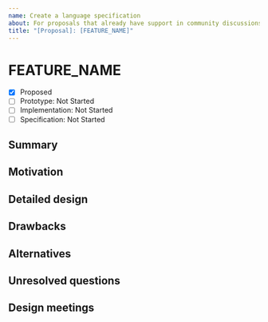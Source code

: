 ```yaml
---
name: Create a language specification
about: For proposals that already have support in community discussions or from a team member.
title: "[Proposal]: [FEATURE_NAME]"
---
```

<!--
Hi! Without existing community discussions or invitation from a team member, we will likely convert this issue into a discussion. If this is your first time opening an issue, please open a discussion marked [draft issue] at https://github.com/dotnet/csharplang/discussions/new and we'll try to give you feedback on how to get to an issue-ready proposal.

New language feature proposals should fully fill out this template. This should include a complete detailed design, which describes the syntax of the feature, what that syntax means, and how it affects current parts of the spec. Please make sure to point out specific spec sections that need to be updated for this feature.
-->
# FEATURE_NAME

* [x] Proposed
* [ ] Prototype: Not Started
* [ ] Implementation: Not Started
* [ ] Specification: Not Started

## Summary
[summary]: #summary

<!-- One paragraph explanation of the feature. -->

## Motivation
[motivation]: #motivation

<!-- Why are we doing this? What use cases does it support? What is the expected outcome? -->

## Detailed design
[design]: #detailed-design

<!-- This is the bulk of the proposal. Explain the design in enough detail for somebody familiar with the language to understand, and for somebody familiar with the compiler to implement, and include examples of how the feature is used. Please include syntax and desired semantics for the change, including linking to the relevant parts of the existing C# spec to describe the changes necessary to implement this feature. An initial proposal does not need to cover all cases, but it should have enough detail to enable a language team member to bring this proposal to design if they so choose. -->

## Drawbacks
[drawbacks]: #drawbacks

<!-- Why should we *not* do this? -->

## Alternatives
[alternatives]: #alternatives

<!-- What other designs have been considered? What is the impact of not doing this? -->

## Unresolved questions
[unresolved]: #unresolved-questions

<!-- What parts of the design are still undecided? -->

## Design meetings

<!-- Link to design notes that affect this proposal, and describe in one sentence for each what changes they led to. -->
